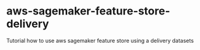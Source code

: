 # aws-sagemaker-feature-store-delivery
Tutorial how to use aws sagemaker feature store using a delivery datasets
